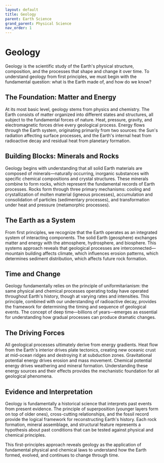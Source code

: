 ```yaml
---
layout: default
title: Geology
parent: Earth Science
grand_parent: Physical Science
nav_order: 1
---
```


# Geology

Geology is the scientific study of the Earth's physical structure, composition, and the processes that shape and change it over time. To understand geology from first principles, we must begin with the fundamental question: what is the Earth made of, and how do we know?

## The Foundation: Matter and Energy

At its most basic level, geology stems from physics and chemistry. The Earth consists of matter organized into different states and structures, all subject to the fundamental forces of nature. Heat, pressure, gravity, and electromagnetic forces drive every geological process. Energy flows through the Earth system, originating primarily from two sources: the Sun's radiation affecting surface processes, and the Earth's internal heat from radioactive decay and residual heat from planetary formation.

## Building Blocks: Minerals and Rocks

Geology begins with understanding that all solid Earth materials are composed of minerals—naturally occurring, inorganic substances with specific chemical compositions and crystal structures. These minerals combine to form rocks, which represent the fundamental records of Earth processes. Rocks form through three primary mechanisms: cooling and crystallization of molten material (igneous processes), accumulation and consolidation of particles (sedimentary processes), and transformation under heat and pressure (metamorphic processes).

## The Earth as a System

From first principles, we recognize that the Earth operates as an integrated system of interacting components. The solid Earth (geosphere) exchanges matter and energy with the atmosphere, hydrosphere, and biosphere. This systems approach reveals that geological processes are interconnected—mountain building affects climate, which influences erosion patterns, which determines sediment distribution, which affects future rock formation.

## Time and Change

Geology fundamentally relies on the principle of uniformitarianism: the same physical and chemical processes operating today have operated throughout Earth's history, though at varying rates and intensities. This principle, combined with our understanding of radioactive decay, provides the framework for determining the timing and sequence of geological events. The concept of deep time—billions of years—emerges as essential for understanding how gradual processes can produce dramatic changes.

## The Driving Forces

All geological processes ultimately derive from energy gradients. Heat flow from the Earth's interior drives plate tectonics, creating new oceanic crust at mid-ocean ridges and destroying it at subduction zones. Gravitational potential energy drives erosion and mass movement. Chemical potential energy drives weathering and mineral formation. Understanding these energy sources and their effects provides the mechanistic foundation for all geological phenomena.

## Evidence and Interpretation

Geology is fundamentally a historical science that interprets past events from present evidence. The principle of superposition (younger layers form on top of older ones), cross-cutting relationships, and the fossil record provide the logical framework for reconstructing Earth's history. Each rock formation, mineral assemblage, and structural feature represents a hypothesis about past conditions that can be tested against physical and chemical principles.

This first-principles approach reveals geology as the application of fundamental physical and chemical laws to understand how the Earth formed, evolved, and continues to change through time.

